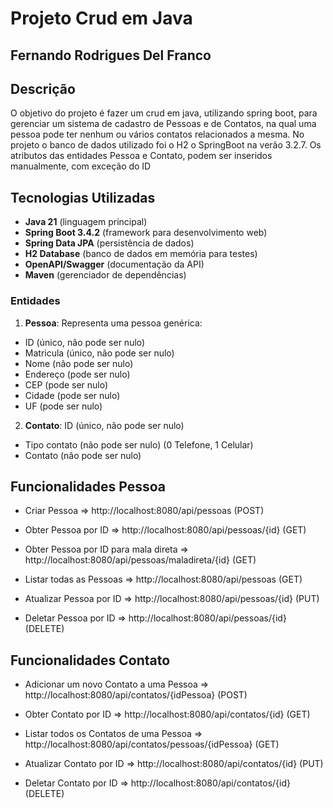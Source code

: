 # Projeto Crud em Java

## Fernando Rodrigues Del Franco

## Descrição

O objetivo do projeto é fazer um crud em java, utilizando spring boot, para gerenciar um sistema de cadastro
de Pessoas e de Contatos, na qual uma pessoa pode ter nenhum ou vários contatos relacionados a mesma.
No projeto o banco de dados utilizado foi o H2 o SpringBoot na verão 3.2.7.
Os atributos das entidades Pessoa e Contato, podem ser inseridos manualmente, com exceção do ID

## Tecnologias Utilizadas

- **Java 21** (linguagem principal)
- **Spring Boot 3.4.2** (framework para desenvolvimento web)
- **Spring Data JPA** (persistência de dados)
- **H2 Database** (banco de dados em memória para testes)
- **OpenAPI/Swagger** (documentação da API)
- **Maven** (gerenciador de dependências)

### Entidades

1. **Pessoa**: Representa uma pessoa genérica:

- ID (único, não pode ser nulo)
- Matricula (único, não pode ser nulo)
- Nome (não pode ser nulo)
- Endereço (pode ser nulo)
- CEP (pode ser nulo)
- Cidade (pode ser nulo)
- UF (pode ser nulo)

2. **Contato**: ID (único, não pode ser nulo)

- Tipo contato (não pode ser nulo) (0 Telefone, 1 Celular)
- Contato (não pode ser nulo)

## Funcionalidades Pessoa

- Criar Pessoa => http://localhost:8080/api/pessoas (POST)

- Obter Pessoa por ID => http://localhost:8080/api/pessoas/{id} (GET)

- Obter Pessoa por ID para mala direta => http://localhost:8080/api/pessoas/maladireta/{id} (GET)

- Listar todas as Pessoas => http://localhost:8080/api/pessoas (GET)

- Atualizar Pessoa por ID => http://localhost:8080/api/pessoas/{id} (PUT)

- Deletar Pessoa por ID => http://localhost:8080/api/pessoas/{id} (DELETE)

## Funcionalidades Contato

- Adicionar um novo Contato a uma Pessoa => http://localhost:8080/api/contatos/{idPessoa} (POST)

- Obter Contato por ID => http://localhost:8080/api/contatos/{id} (GET)

- Listar todos os Contatos de uma Pessoa => http://localhost:8080/api/contatos/pessoas/{idPessoa} (GET)

- Atualizar Contato por ID => http://localhost:8080/api/contatos/{id} (PUT)

- Deletar Contato por ID => http://localhost:8080/api/contatos/{id} (DELETE)
